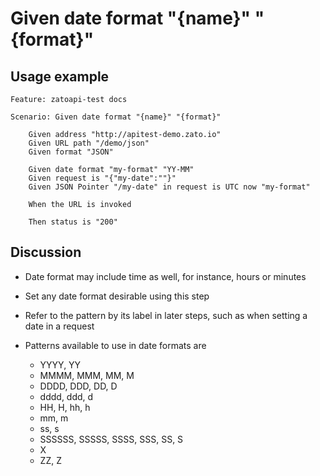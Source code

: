 
Given date format "{name}" "{format}"
=============================================================================================================

Usage example
-------------

```
Feature: zatoapi-test docs

Scenario: Given date format "{name}" "{format}"

    Given address "http://apitest-demo.zato.io"
    Given URL path "/demo/json"
    Given format "JSON"

    Given date format "my-format" "YY-MM"
    Given request is "{"my-date":""}"
    Given JSON Pointer "/my-date" in request is UTC now "my-format"

    When the URL is invoked

    Then status is "200"
```

Discussion
----------

* Date format may include time as well, for instance, hours or minutes
* Set any date format desirable using this step
* Refer to the pattern by its label in later steps, such as when setting a date in a request

* Patterns available to use in date formats are

  * YYYY, YY
  * MMMM, MMM, MM, M
  * DDDD, DDD, DD, D
  * dddd, ddd, d
  * HH, H, hh, h
  * mm, m
  * ss, s
  * SSSSSS, SSSSS, SSSS, SSS, SS, S
  * X
  * ZZ, Z